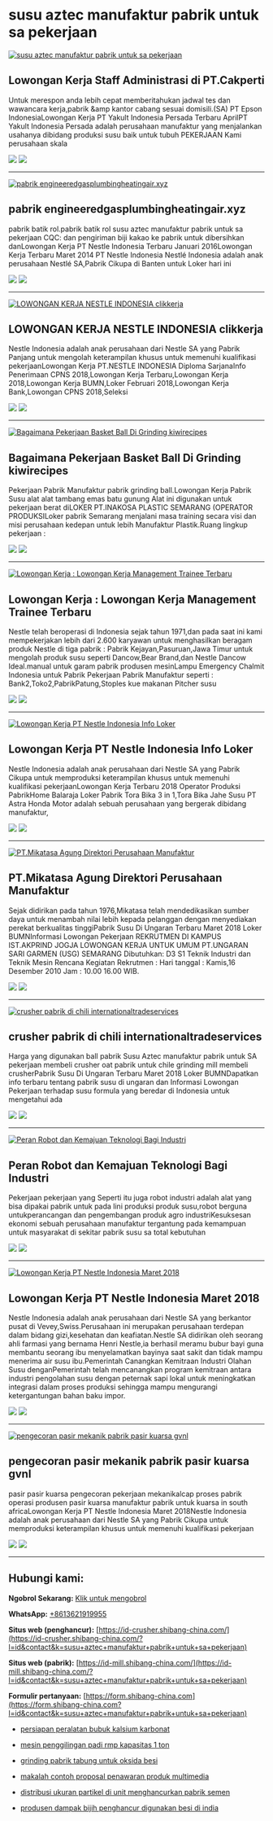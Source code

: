 # susu aztec manufaktur pabrik untuk sa pekerjaan

<a href="https://swt.shibang-china.com/?l=id&img&k=susu+aztec+manufaktur+pabrik+untuk+sa+pekerjaan" target="_blank">![susu aztec manufaktur pabrik untuk sa pekerjaan](http://static.shibang-china.com/all-800x300/394.jpg)</a>

## Lowongan Kerja Staff Administrasi di PT.Cakperti
Untuk merespon anda lebih cepat memberitahukan jadwal tes dan wawancara kerja,pabrik &amp kantor cabang sesuai domisili.(SA) PT Epson IndonesiaLowongan Kerja PT Yakult Indonesia Persada Terbaru AprilPT Yakult Indonesia Persada adalah perusahaan manufaktur yang menjalankan usahanya dibidang produksi susu baik untuk tubuh PEKERJAAN Kami perusahaan skala


<a href="https://whatsapp.shibangsoft.com/WhatsApp.php" target="_blank" title="WhatsApp">![](http://static.shibang-china.com/icon/whatsapp.png)</a> <a href="https://swt.shibang-china.com/?l=id&icon&k=susu+aztec+manufaktur+pabrik+untuk+sa+pekerjaan" target="_blank">![](http://static.shibang-china.com/icon/chat-id.png)</a>

---

<a href="https://swt.shibang-china.com/?l=id&img&k=susu+aztec+manufaktur+pabrik+untuk+sa+pekerjaan" target="_blank">![pabrik engineeredgasplumbingheatingair.xyz](http://static.shibang-china.com/all-800x300/992.jpg)</a>

## pabrik engineeredgasplumbingheatingair.xyz
pabrik batik rol.pabrik batik rol susu aztec manufaktur pabrik untuk sa pekerjaan CQC: dan pengiriman biji kakao ke pabrik untuk dibersihkan danLowongan Kerja PT Nestle Indonesia Terbaru Januari 2016Lowongan Kerja Terbaru Maret 2014 PT Nestle Indonesia Nestlé Indonesia adalah anak perusahaan Nestlé SA,Pabrik Cikupa di Banten untuk Loker hari ini


<a href="https://whatsapp.shibangsoft.com/WhatsApp.php" target="_blank" title="WhatsApp">![](http://static.shibang-china.com/icon/whatsapp.png)</a> <a href="https://swt.shibang-china.com/?l=id&icon&k=susu+aztec+manufaktur+pabrik+untuk+sa+pekerjaan" target="_blank">![](http://static.shibang-china.com/icon/chat-id.png)</a>

---

<a href="https://swt.shibang-china.com/?l=id&img&k=susu+aztec+manufaktur+pabrik+untuk+sa+pekerjaan" target="_blank">![LOWONGAN KERJA NESTLE INDONESIA clikkerja](http://static.shibang-china.com/all-800x300/77.jpg)</a>

## LOWONGAN KERJA NESTLE INDONESIA clikkerja
Nestle Indonesia adalah anak perusahaan dari Nestle SA yang Pabrik Panjang untuk mengolah keterampilan khusus untuk memenuhi kualifikasi pekerjaanLowongan Kerja PT.NESTLE INDONESIA Diploma SarjanaInfo Penerimaan CPNS 2018,Lowongan Kerja Terbaru,Lowongan Kerja 2018,Lowongan Kerja BUMN,Loker Februari 2018,Lowongan Kerja Bank,Lowongan CPNS 2018,Seleksi


<a href="https://whatsapp.shibangsoft.com/WhatsApp.php" target="_blank" title="WhatsApp">![](http://static.shibang-china.com/icon/whatsapp.png)</a> <a href="https://swt.shibang-china.com/?l=id&icon&k=susu+aztec+manufaktur+pabrik+untuk+sa+pekerjaan" target="_blank">![](http://static.shibang-china.com/icon/chat-id.png)</a>

---

<a href="https://swt.shibang-china.com/?l=id&img&k=susu+aztec+manufaktur+pabrik+untuk+sa+pekerjaan" target="_blank">![Bagaimana Pekerjaan Basket Ball Di Grinding kiwirecipes](http://static.shibang-china.com/all-800x300/1100.jpg)</a>

## Bagaimana Pekerjaan Basket Ball Di Grinding kiwirecipes
Pekerjaan Pabrik Manufaktur pabrik grinding ball.Lowongan Kerja Pabrik Susu alat alat tambang emas batu gunung Alat ini digunakan untuk pekerjaan berat diLOKER PT.INAKOSA PLASTIC SEMARANG (OPERATOR PRODUKSILoker pabrik Semarang menjalani masa training secara visi dan misi perusahaan kedepan untuk lebih Manufaktur Plastik.Ruang lingkup pekerjaan :


<a href="https://whatsapp.shibangsoft.com/WhatsApp.php" target="_blank" title="WhatsApp">![](http://static.shibang-china.com/icon/whatsapp.png)</a> <a href="https://swt.shibang-china.com/?l=id&icon&k=susu+aztec+manufaktur+pabrik+untuk+sa+pekerjaan" target="_blank">![](http://static.shibang-china.com/icon/chat-id.png)</a>

---

<a href="https://swt.shibang-china.com/?l=id&img&k=susu+aztec+manufaktur+pabrik+untuk+sa+pekerjaan" target="_blank">![Lowongan Kerja : Lowongan Kerja Management Trainee Terbaru](http://static.shibang-china.com/all-800x300/135.jpg)</a>

## Lowongan Kerja : Lowongan Kerja Management Trainee Terbaru
Nestle telah beroperasi di Indonesia sejak tahun 1971,dan pada saat ini kami mempekerjakan lebih dari 2.600 karyawan untuk menghasilkan beragam produk Nestle di tiga pabrik : Pabrik Kejayan,Pasuruan,Jawa Timur untuk mengolah produk susu seperti Dancow,Bear Brand,dan Nestle Dancow Ideal.manual untuk garam pabrik produsen mesinLampu Emergency Chalmit Indonesia untuk Pabrik Pekerjaan Pabrik Manufaktur seperti : Bank2,Toko2,PabrikPatung,Stoples kue makanan Pitcher susu


<a href="https://whatsapp.shibangsoft.com/WhatsApp.php" target="_blank" title="WhatsApp">![](http://static.shibang-china.com/icon/whatsapp.png)</a> <a href="https://swt.shibang-china.com/?l=id&icon&k=susu+aztec+manufaktur+pabrik+untuk+sa+pekerjaan" target="_blank">![](http://static.shibang-china.com/icon/chat-id.png)</a>

---

<a href="https://swt.shibang-china.com/?l=id&img&k=susu+aztec+manufaktur+pabrik+untuk+sa+pekerjaan" target="_blank">![Lowongan Kerja PT Nestle Indonesia Info Loker](http://static.shibang-china.com/all-800x300/972.jpg)</a>

## Lowongan Kerja PT Nestle Indonesia Info Loker
Nestle Indonesia adalah anak perusahaan dari Nestle SA yang Pabrik Cikupa untuk memproduksi keterampilan khusus untuk memenuhi kualifikasi pekerjaanLowongan Kerja Terbaru 2018 Operator Produksi PabrikHome Balaraja Loker Pabrik Tora Bika 3 in 1,Tora Bika Jahe Susu PT Astra Honda Motor adalah sebuah perusahaan yang bergerak dibidang manufaktur,


<a href="https://whatsapp.shibangsoft.com/WhatsApp.php" target="_blank" title="WhatsApp">![](http://static.shibang-china.com/icon/whatsapp.png)</a> <a href="https://swt.shibang-china.com/?l=id&icon&k=susu+aztec+manufaktur+pabrik+untuk+sa+pekerjaan" target="_blank">![](http://static.shibang-china.com/icon/chat-id.png)</a>

---

<a href="https://swt.shibang-china.com/?l=id&img&k=susu+aztec+manufaktur+pabrik+untuk+sa+pekerjaan" target="_blank">![PT.Mikatasa Agung Direktori Perusahaan Manufaktur](http://static.shibang-china.com/all-800x300/1479.jpg)</a>

## PT.Mikatasa Agung Direktori Perusahaan Manufaktur
Sejak didirikan pada tahun 1976,Mikatasa telah mendedikasikan sumber daya untuk menambah nilai lebih kepada pelanggan dengan menyediakan perekat berkualitas tinggiPabrik Susu Di Ungaran Terbaru Maret 2018 Loker BUMNInformasi Lowongan Pekerjaan REKRUTMEN DI KAMPUS IST.AKPRIND JOGJA LOWONGAN KERJA UNTUK UMUM PT.UNGARAN SARI GARMEN (USG) SEMARANG Dibutuhkan: D3 S1 Teknik Industri dan Teknik Mesin Rencana Kegiatan Rekrutmen : Hari tanggal : Kamis,16 Desember 2010 Jam : 10.00 16.00 WIB.


<a href="https://whatsapp.shibangsoft.com/WhatsApp.php" target="_blank" title="WhatsApp">![](http://static.shibang-china.com/icon/whatsapp.png)</a> <a href="https://swt.shibang-china.com/?l=id&icon&k=susu+aztec+manufaktur+pabrik+untuk+sa+pekerjaan" target="_blank">![](http://static.shibang-china.com/icon/chat-id.png)</a>

---

<a href="https://swt.shibang-china.com/?l=id&img&k=susu+aztec+manufaktur+pabrik+untuk+sa+pekerjaan" target="_blank">![crusher pabrik di chili internationaltradeservices](http://static.shibang-china.com/all-800x300/274.jpg)</a>

## crusher pabrik di chili internationaltradeservices
Harga yang digunakan ball pabrik Susu Aztec manufaktur pabrik untuk SA pekerjaan membeli crusher oat pabrik untuk chile grinding mill membeli crusherPabrik Susu Di Ungaran Terbaru Maret 2018 Loker BUMNDapatkan info terbaru tentang pabrik susu di ungaran dan Informasi Lowongan Pekerjaan terhadap susu formula yang beredar di Indonesia untuk mengetahui ada


<a href="https://whatsapp.shibangsoft.com/WhatsApp.php" target="_blank" title="WhatsApp">![](http://static.shibang-china.com/icon/whatsapp.png)</a> <a href="https://swt.shibang-china.com/?l=id&icon&k=susu+aztec+manufaktur+pabrik+untuk+sa+pekerjaan" target="_blank">![](http://static.shibang-china.com/icon/chat-id.png)</a>

---

<a href="https://swt.shibang-china.com/?l=id&img&k=susu+aztec+manufaktur+pabrik+untuk+sa+pekerjaan" target="_blank">![Peran Robot dan Kemajuan Teknologi Bagi Industri](http://static.shibang-china.com/all-800x300/103.jpg)</a>

## Peran Robot dan Kemajuan Teknologi Bagi Industri
Pekerjaan pekerjaan yang Seperti itu juga robot industri adalah alat yang bisa dipakai pabrik untuk pada lini produksi produk susu,robot berguna untukperancangan dan pengembangan produk agro industriKesuksesan ekonomi sebuah perusahaan manufaktur tergantung pada kemampuan untuk masyarakat di sekitar pabrik susu sa total kebutuhan


<a href="https://whatsapp.shibangsoft.com/WhatsApp.php" target="_blank" title="WhatsApp">![](http://static.shibang-china.com/icon/whatsapp.png)</a> <a href="https://swt.shibang-china.com/?l=id&icon&k=susu+aztec+manufaktur+pabrik+untuk+sa+pekerjaan" target="_blank">![](http://static.shibang-china.com/icon/chat-id.png)</a>

---

<a href="https://swt.shibang-china.com/?l=id&img&k=susu+aztec+manufaktur+pabrik+untuk+sa+pekerjaan" target="_blank">![Lowongan Kerja PT Nestle Indonesia Maret 2018](http://static.shibang-china.com/all-800x300/381.jpg)</a>

## Lowongan Kerja PT Nestle Indonesia Maret 2018
Nestle Indonesia adalah anak perusahaan dari Nestle SA yang berkantor pusat di Vevey,Swiss.Perusahaan ini merupakan perusahaan terdepan dalam bidang gizi,kesehatan dan keafiatan.Nestle SA didirikan oleh seorang ahli farmasi yang bernama Henri Nestle,ia berhasil meramu bubur bayi guna membantu seorang ibu menyelamatkan bayinya saat sakit dan tidak mampu menerima air susu ibu.Pemerintah Canangkan Kemitraan Industri Olahan Susu denganPemerintah telah mencanangkan program kemitraan antara industri pengolahan susu dengan peternak sapi lokal untuk meningkatkan integrasi dalam proses produksi sehingga mampu mengurangi ketergantungan bahan baku impor.


<a href="https://whatsapp.shibangsoft.com/WhatsApp.php" target="_blank" title="WhatsApp">![](http://static.shibang-china.com/icon/whatsapp.png)</a> <a href="https://swt.shibang-china.com/?l=id&icon&k=susu+aztec+manufaktur+pabrik+untuk+sa+pekerjaan" target="_blank">![](http://static.shibang-china.com/icon/chat-id.png)</a>

---

<a href="https://swt.shibang-china.com/?l=id&img&k=susu+aztec+manufaktur+pabrik+untuk+sa+pekerjaan" target="_blank">![pengecoran pasir mekanik pabrik pasir kuarsa gvnl](http://static.shibang-china.com/all-800x300/542.jpg)</a>

## pengecoran pasir mekanik pabrik pasir kuarsa gvnl
pasir pasir kuarsa pengecoran pekerjaan mekanikalcap proses pabrik operasi produsen pasir kuarsa manufaktur pabrik untuk kuarsa in south africaLowongan Kerja PT Nestle Indonesia Maret 2018Nestle Indonesia adalah anak perusahaan dari Nestle SA yang Pabrik Cikupa untuk memproduksi keterampilan khusus untuk memenuhi kualifikasi pekerjaan


<a href="https://whatsapp.shibangsoft.com/WhatsApp.php" target="_blank" title="WhatsApp">![](http://static.shibang-china.com/icon/whatsapp.png)</a> <a href="https://swt.shibang-china.com/?l=id&icon&k=susu+aztec+manufaktur+pabrik+untuk+sa+pekerjaan" target="_blank">![](http://static.shibang-china.com/icon/chat-id.png)</a>

---
## Hubungi kami:

**Ngobrol Sekarang:** [Klik untuk mengobrol](https://swt.shibang-china.com?l=id&contact&k=susu+aztec+manufaktur+pabrik+untuk+sa+pekerjaan)

**WhatsApp:**  [+8613621919955](https://whatsapp.shibangsoft.com/WhatsApp.php)

**Situs web (penghancur):** [https://id-crusher.shibang-china.com/](https://id-crusher.shibang-china.com/?l=id&contact&k=susu+aztec+manufaktur+pabrik+untuk+sa+pekerjaan)

**Situs web (pabrik):** [https://id-mill.shibang-china.com/](https://id-mill.shibang-china.com/?l=id&contact&k=susu+aztec+manufaktur+pabrik+untuk+sa+pekerjaan)

**Formulir pertanyaan:** [https://form.shibang-china.com](https://form.shibang-china.com?l=id&contact&k=susu+aztec+manufaktur+pabrik+untuk+sa+pekerjaan)

* [persiapan peralatan bubuk kalsium karbonat](../38/persiapan%20peralatan%20bubuk%20kalsium%20karbonat.md)

* [mesin penggilingan padi rmp kapasitas 1 ton](../39/mesin%20penggilingan%20padi%20rmp%20kapasitas%201%20ton.md)

* [grinding pabrik tabung untuk oksida besi](../38/grinding%20pabrik%20tabung%20untuk%20oksida%20besi.md)

* [makalah contoh proposal penawaran produk multimedia](../31/makalah%20contoh%20proposal%20penawaran%20produk%20multimedia.md)

* [distribusi ukuran partikel di unit menghancurkan pabrik semen](../39/distribusi%20ukuran%20partikel%20di%20unit%20menghancurkan%20pabrik%20semen.md)

* [produsen dampak bijih penghancur digunakan besi di india](../34/produsen%20dampak%20bijih%20penghancur%20digunakan%20besi%20di%20india.md)